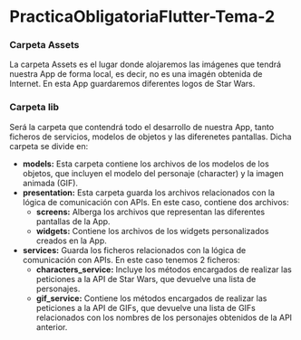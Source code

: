 # PracticaObligatoriaFlutter-Tema-2

### Carpeta Assets
La carpeta Assets es el lugar donde alojaremos las imágenes que tendrá nuestra App de forma local, es decir, no es una imagén obtenida de Internet.
En esta App guardaremos diferentes logos de Star Wars.

### Carpeta lib
Será la carpeta que contendrá todo el desarrollo de nuestra App, tanto ficheros de servicios, modelos de objetos y las diferenetes pantallas.
Dicha carpeta se divide en:
  - **models:** Esta carpeta contiene los archivos de los modelos de los objetos, que incluyen el modelo del personaje (character) y la imagen animada (GIF).
  - **presentation:** Esta carpeta guarda los archivos relacionados con la lógica de comunicación con APIs. En este caso, contiene dos archivos:
    - **screens:** Alberga los archivos que representan las diferentes pantallas de la App.
    - **widgets:** Contiene los archivos de los widgets personalizados creados en la App.
  - **services:** Guarda los ficheros relacionados con la lógica de comunicación con APIs. En este caso tenemos 2 ficheros:
      - **characters_service:** Incluye los métodos encargados de realizar las peticiones a la API de Star Wars, que devuelve una lista de personajes.
      - **gif_service:** Contiene los métodos encargados de realizar las peticiones a la API de GIFs, que devuelve una lista de GIFs relacionados con los nombres de los personajes obtenidos de la API anterior.



